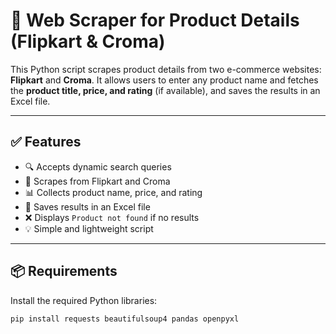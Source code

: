 # 🛒 Web Scraper for Product Details (Flipkart & Croma)

This Python script scrapes product details from two e-commerce websites: **Flipkart** and **Croma**. It allows users to enter any product name and fetches the **product title, price, and rating** (if available), and saves the results in an Excel file.

---

## ✅ Features

- 🔍 Accepts dynamic search queries
- 🛒 Scrapes from Flipkart and Croma
- 📊 Collects product name, price, and rating
- 📁 Saves results in an Excel file
- ❌ Displays `Product not found` if no results
- 💡 Simple and lightweight script

---

## 📦 Requirements

Install the required Python libraries:

```bash
pip install requests beautifulsoup4 pandas openpyxl
